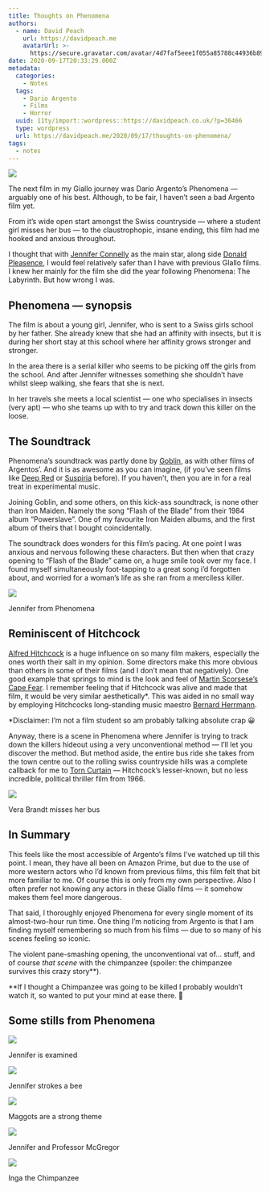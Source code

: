 ```yaml
---
title: Thoughts on Phenomena
authors:
  - name: David Peach
    url: https://davidpeach.me
    avatarUrl: >-
      https://secure.gravatar.com/avatar/4d7faf5eee1f055a85788c44936b8995eaab6dfb004e7854ec747ccb272e91ee?s=96&d=mm&r=g
date: 2020-09-17T20:33:29.000Z
metadata:
  categories:
    - Notes
  tags:
    - Dario Argento
    - Films
    - Horror
  uuid: 11ty/import::wordpress::https://davidpeach.co.uk/?p=36466
  type: wordpress
  url: https://davidpeach.me/2020/09/17/thoughts-on-phenomena/
tags:
  - notes
---
```

[![](/assets/Phenomena-film-cover-425x600-Fhc6ZzaOuX9O.jpeg)](/assets/Phenomena-film-cover-425x600-Fhc6ZzaOuX9O.jpeg)

The next film in my Giallo journey was Dario Argento’s Phenomena — arguably one of his best. Although, to be fair, I haven’t seen a bad Argento film yet.

From it’s wide open start amongst the Swiss countryside — where a student girl misses her bus — to the claustrophopic, insane ending, this film had me hooked and anxious throughout.

I thought that with [Jennifer Connelly](https://en.wikipedia.org/wiki/Jennifer_Connelly) as the main star, along side [Donald Pleasence](https://en.wikipedia.org/wiki/Donald_Pleasence), I would feel relatively safer than I have with previous GIallo films. I knew her mainly for the film she did the year following Phenomena: The Labyrinth. But how wrong I was.

## Phenomena — synopsis

The film is about a young girl, Jennifer, who is sent to a Swiss girls school by her father. She already knew that she had an affinity with insects, but it is during her short stay at this school where her affinity grows stronger and stronger.

In the area there is a serial killer who seems to be picking off the girls from the school. And after Jennifer witnesses something she shouldn’t have whilst sleep walking, she fears that she is next.

In her travels she meets a local scientist — one who specialises in insects (very apt) — who she teams up with to try and track down this killer on the loose.

## The Soundtrack

Phenomena’s soundtrack was partly done by [Goblin](https://en.wikipedia.org/wiki/Goblin_\(band\)), as with other films of Argentos’. And it is as awesome as you can imagine, (if you’ve seen films like [Deep Red](https://en.wikipedia.org/wiki/Deep_Red) or [Suspiria](https://en.wikipedia.org/wiki/Suspiria) before). If you haven’t, then you are in for a real treat in experimental music.

Joining Goblin, and some others, on this kick-ass soundtrack, is none other than Iron Maiden. Namely the song “Flash of the Blade” from their 1984 album “Powerslave”. One of my favourite Iron Maiden albums, and the first album of theirs that I bought coincidentally.

The soundtrack does wonders for this film’s pacing. At one point I was anxious and nervous following these characters. But then when that crazy opening to “Flash of the Blade” came on, a huge smile took over my face. I found myself simultaneously foot-tapping to a great song i’d forgotten about, and worried for a woman’s life as she ran from a merciless killer.

[![](/assets/Jennifer-from-Phenomena-1024x5-5soffP7r76r2.jpg)](/assets/Jennifer-from-Phenomena-1024x5-5soffP7r76r2.jpg)

Jennifer from Phenomena

## Reminiscent of Hitchcock

[Alfred Hitchcock](https://en.wikipedia.org/wiki/Alfred_Hitchcock) is a huge influence on so many film makers, especially the ones worth their salt in my opinion. Some directors make this more obvious than others in some of their films (and I don’t mean that negatively). One good example that springs to mind is the look and feel of [Martin Scorsese’s Cape Fear](https://en.wikipedia.org/wiki/Cape_Fear_\(1991_film\)). I remember feeling that if Hitchcock was alive and made that film, it would be very similar aesthetically\*. This was aided in no small way by employing Hitchcocks long-standing music maestro [Bernard Herrmann](https://en.wikipedia.org/wiki/Bernard_Herrmann).

\*Disclaimer: I’m not a film student so am probably talking absolute crap 😀

Anyway, there is a scene in Phenomena where Jennifer is trying to track down the killers hideout using a very unconventional method — I’ll let you discover the method. But method aside, the entire bus ride she takes from the town centre out to the rolling swiss countryside hills was a complete callback for me to [Torn Curtain](https://en.wikipedia.org/wiki/Torn_Curtain) — Hitchcock’s lesser-known, but no less incredible, political thriller film from 1966.

[![](/assets/Vera-Brandt-HhImLLGCKqU9.jpg)](/assets/Vera-Brandt-HhImLLGCKqU9.jpg)

Vera Brandt misses her bus

## In Summary

This feels like the most accessible of Argento’s films I’ve watched up till this point. I mean, they have all been on Amazon Prime, but due to the use of more western actors who I’d known from previous films, this film felt that bit more familiar to me. Of course this is only from my own perspective. Also I often prefer not knowing any actors in these Giallo films — it somehow makes them feel more dangerous.

That said, I thoroughly enjoyed Phenomena for every single moment of its almost-two-hour run time. One thing I’m noticing from Argento is that I am finding myself remembering so much from his films — due to so many of his scenes feeling so iconic.

The violent pane-smashing opening, the unconventional vat of… stuff, and of course _that scene_ with the chimpanzee (spoiler: the chimpanzee survives this crazy story\*\*).

\*\*If I thought a Chimpanzee was going to be killed I probably wouldn’t watch it, so wanted to put your mind at ease there. 🙂

## Some stills from Phenomena

[![](/assets/Jennifer-is-examined-300x179-vZv8Bmoet9gi.jpg)](/assets/Jennifer-is-examined-300x179-vZv8Bmoet9gi.jpg)

Jennifer is examined

[![](/assets/Jennifer-strokes-a-bee-tejO3Tg8AA1O.jpg)](/assets/Jennifer-strokes-a-bee-tejO3Tg8AA1O.jpg)

Jennifer strokes a bee

[![](/assets/Maggots-are-a-strong-theme-OgQZW083RVjY.jpg)](/assets/Maggots-are-a-strong-theme-OgQZW083RVjY.jpg)

Maggots are a strong theme

[![](/assets/Jennifer-and-Professor-McGrego-YdlNt7iEJHqG.jpg)](/assets/Jennifer-and-Professor-McGrego-YdlNt7iEJHqG.jpg)

Jennifer and Professor McGregor

[![](/assets/Inga-the-Chimpanzee-nCIoO3it4YPG.jpg)](/assets/Inga-the-Chimpanzee-nCIoO3it4YPG.jpg)

Inga the Chimpanzee